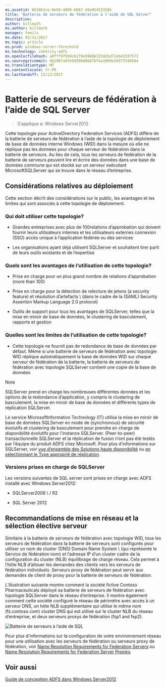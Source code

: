 ```yaml
---
ms.assetid: 6618b3ce-0e94-4009-b887-d8e05453358b
title: "Batterie de serveurs de fédération à l’aide de SQL Server"
description: 
author: billmath
ms.author: billmath
manager: femila
ms.date: 05/31/2017
ms.topic: article
ms.prod: windows-server-threshold
ms.technology: identity-adfs
ms.openlocfilehash: a0fff975b9cb278e59686323d2bd72e641597573
ms.sourcegitcommit: db290fa07e9d50686667bfba3969e20377548504
ms.translationtype: MT
ms.contentlocale: fr-FR
ms.lasthandoff: 12/12/2017
---
```

# <a name="federation-server-farm-using-sql-server"></a>Batterie de serveurs de fédération à l’aide de SQL Server

>S’applique à: Windows Server2012

Cette topologie pour ActiveDirectory Federation Services \(ADFS\) diffère de la batterie de serveurs de fédération à l’aide de la topologie de déploiement de base de données interne Windows \(WID\) dans la mesure où elle ne réplique pas les données pour chaque serveur de fédération dans la batterie de serveurs. Au lieu de cela, tous les serveurs de fédération de la batterie de serveurs peuvent lire et écrire des données dans une base de données commune qui est stocké sur un serveur exécutant MicrosoftSQLServer qui se trouve dans le réseau d’entreprise.  
  
## <a name="deployment-considerations"></a>Considérations relatives au déploiement  
Cette section décrit des considérations sur le public, les avantages et les limites qui sont associés à cette topologie de déploiement.  
  
### <a name="who-should-use-this-topology"></a>Qui doit utiliser cette topologie?  
  
-   Grandes entreprises avec plus de 100relations d’approbation qui doivent fournir leurs utilisateurs internes et les utilisateurs externes connexion \(SSO\) accès unique à l’application fédérée ou des services  
  
-   Les organisations ayant déjà utilisent SQLServer et souhaitent tirer parti de leurs outils existants et de l’expertise  
  
### <a name="what-are-the-benefits-of-using-this-topology"></a>Quels sont les avantages de l’utilisation de cette topologie?  
  
-   Prise en charge pour un plus grand nombre de relations d’approbation \(more than 100\)  
  
-   Prise en charge pour la détection de relecture de jetons \(a security feature\) et résolution d’artefacts \ (dans le cadre de la \(SAML\) Security Assertion Markup Language 2.0 protocol\)  
  
-   Outils de support pour tous les avantages de SQLServer, telles que la mise en miroir de base de données, le clustering de basculement, rapports et gestion  
  
### <a name="what-are-the-limitations-of-using-this-topology"></a>Quelles sont les limites de l’utilisation de cette topologie?  
  
-   Cette topologie ne fournit pas de redondance de base de données par défaut. Même si une batterie de serveurs de fédération avec topologie WID réplique automatiquement la base de données WID sur chaque serveur de fédération de la batterie, la batterie de serveurs de fédération avec topologie SQLServer contient une copie de la base de données  
  
> [!NOTE]  
> SQLServer prend en charge les nombreuses différentes données et les options de la redondance d’application, y compris le clustering de basculement, la mise en miroir de base de données et différents types de réplication SQLServer.  
  
Le service MicrosoftInformation Technology \(IT\) utilise la mise en miroir de base de données SQLServer en mode de \(synchronous\) de sécurité évolutifs et clustering de basculement pour prendre en charge de disponibilité évolutifs pour l’instance SQLServer. \(Peer\-to\-peer\) transactionnelle SQLServer et la réplication de fusion n’ont pas été testés par l’équipe du produit ADFS chez Microsoft. Pour plus d’informations sur SQLServer, voir [vue d’ensemble des Solutions haute disponibilité](https://go.microsoft.com/fwlink/?LinkId=179853) ou [en sélectionnant le Type approprié de réplication](https://go.microsoft.com/fwlink/?LinkId=214648).  
  
### <a name="supported-sql-server-versions"></a>Versions prises en charge de SQLServer  
Les versions suivantes de SQL server sont prises en charge avec ADFS installé avec Windows Server2012:  
  
-   SQLServer2008 \ / R2  
  
-   SQL Server 2012  
  
## <a name="server-placement-and-network-layout-recommendations"></a>Recommandations de mise en réseau et la sélection élective serveur  
Similaire à la batterie de serveurs de fédération avec topologie WID, tous les serveurs de fédération dans la batterie de serveurs sont configurés pour utiliser un nom de cluster \(DNS\) Domain Name System \ (qui représente le Service de fédération nom\) et l’adresse IP d’un cluster cadre de la configuration du cluster \(NLB\) équilibrage de charge réseau. Cela permet à l’hôte NLB d’allouer les demandes des clients vers les serveurs de fédération individuels. Serveurs proxy de fédération peut servir aux demandes de client de proxy pour la batterie de serveurs de fédération.  
  
L’illustration suivante montre comment la société fictive Contoso Pharmaceuticals déployé sa batterie de serveurs de fédération avec topologie SQLServer dans le réseau d’entreprise. Il montre également comment cette société configuré le réseau de périmètre avec accès à un serveur DNS, un hôte NLB supplémentaire qui utilise le même nom \(fs.contoso.com\) cluster DNS qui est utilisé sur le cluster NLB du réseau d’entreprise, et deux serveurs proxys de fédération \(fsp1 and fsp2\).  
  
![Batterie de serveurs à l’aide de SQL](media/FarmSQLProxies.gif)  
  
Pour plus d’informations sur la configuration de votre environnement réseau pour une utilisation avec les serveurs de fédération ou serveurs proxy de fédération, voir [Name Resolution Requirements for Federation Servers](Name-Resolution-Requirements-for-Federation-Servers.md) ou [Name Resolution Requirements for Federation Server Proxies](Name-Resolution-Requirements-for-Federation-Server-Proxies.md).  
  
## <a name="see-also"></a>Voir aussi
[Guide de conception ADFS dans Windows Server2012](AD-FS-Design-Guide-in-Windows-Server-2012.md)
